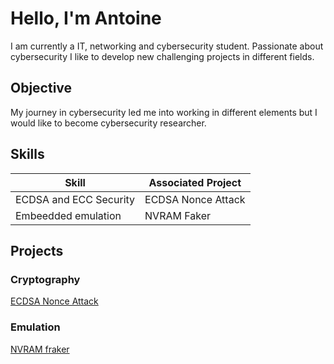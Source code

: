 # Hello, I'm Antoine

I am currently a IT, networking and cybersecurity student. Passionate about cybersecurity I like to develop new challenging projects in different fields. 

## Objective

My journey in cybersecurity led me into working in different elements but I would like to become cybersecurity researcher. 

## Skills

| Skill                                         | Associated Project         |
|-----------------------------------------------|----------------------------|
| ECDSA and ECC Security      | ECDSA Nonce Attack |
| Embeedded emulation  | NVRAM Faker |

## Projects

### Cryptography
[ECDSA Nonce Attack](https://github.com/antcpl/ECDSA-same-nonce-attack)

### Emulation
[NVRAM fraker](URL)


